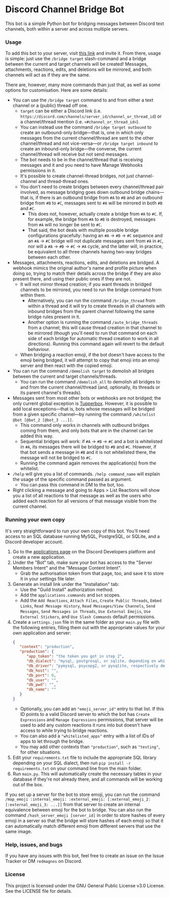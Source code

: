 # Discord Channel Bridge Bot
This bot is a simple Python bot for bridging messages between Discord text channels, both within a server and across multiple servers.

### Usage
To add this bot to your server, visit [this link](https://discord.com/oauth2/authorize?client_id=1253380419773136947) and invite it. From there, usage is simple: just use the `/bridge target` slash-command and a bridge between the current and target channels will be created! Messages, attachments, reactions, edits, and deletions will be mirrored, and both channels will act as if they are the same.

There are, however, many more commands than just that, as well as some options for customisation. Here are some details:

- You can use the `/bridge target` command to and from either a text channel or a (public) thread off one.
  - `target` can be either a Discord link (i.e. `https://discord.com/channels/server_id/channel_or_thread_id`) or a channel/thread mention (i.e. `<#channel_or_thread_id>`).
  - You can instead use the command `/bridge target outbound` to create an outbound-only bridge—that is, one in which only messages from the current channel/thread are sent to the other channel/thread and not vice-versa—or `/bridge target inbound` to create an inbound-only bridge—the converse, the current channel/thread will receive but not send messages.
  - The bot needs to be in the channel/thread that is receiving messages and it and you need to have Manage Webhooks permissions in it.
  - It's possible to create channel-thread bridges, not just channel-channel and thread-thread ones.
  - You don't need to create bridges between every channel/thread pair involved, as message bridging goes down outbound bridge chains—that is, if there is an outbound bridge from `#A` to `#B` and an outbound bridge from `#B` to `#C`, messages sent to `#A` will be mirrored in both `#B` and `#C`.
    - This does not, however, actually create a bridge from `#A` to `#C`. If, for example, the bridge from `#A` to `#B` is destroyed, messages from `#A` will no longer be sent to `#C`.
    - That said, the bot deals with multiple possible bridge configurations gracefully: having an `#A` -> `#B` -> `#C` sequence and an `#A` -> `#C` bridge will not duplicate messages sent from `#A` in `#C`, nor will a `#A` -> `#B` -> `#C` -> `#A` cycle, and the latter will, in practice, be equivalent to all three channels having two-way bridges between each other.
- Messages, attachments, reactions, edits, and deletions are bridged. A webhook mimics the original author's name and profile picture when doing so, trying to match their details across the bridge if they are also present there, and using their public ones if they are not.
  - It will not mirror thread creation; if you want threads in bridged channels to be mirrored, you need to run the bridge command from within them.
    - Alternatively, you can run the command `/bridge_thread` from within a thread and it will try to create threads in all channels with inbound bridges from the parent channel following the same bridge rules present in it.
    - Another option is running the command `/auto_bridge_threads` from a channel; this will cause thread creation in that channel to be mirrored (though you'll need to run that command on each side of each bridge for automatic thread creation to work in all directions). Running this command again will revert to the default behaviour.
  - When bridging a reaction emoji, if the bot doesn't have access to the emoji being bridged, it will attempt to copy that emoji into an emoji server and then react with the copied emoji.
- You can run the command `/demolish target` to demolish all bridges between the current and target channels/threads.
  - You can run the command `/demolish_all` to demolish all bridges to and from the current channel/thread (and, optionally, its threads or its parent channel's threads).
- Messages sent from most other bots or webhooks are not bridged; the only current global exception is [Tupperbox](https://tupperbox.app/). However, it is possible to add local exceptions—that is, bots whose messages will be bridged from a given specific channel—by running the command `/whitelist @bot [@bot_2 [@bot_3 ...]]`.
  - This command only works in channels with outbound bridges coming from them, and only bots that are in the channel can be added this way.
  - Sequential bridges will work: if `#A` -> `#B` -> `#C` and a bot is whitelisted in `#A`, its messages there will be bridged to `#B` and `#C`. However, if that bot sends a message in `#B` and it is not whitelisted there, the message will not be bridged to `#C`.
  - Running the command again removes the application(s) from the whitelist.
- `/help` will give you a list of commands. `/help command_name` will explain the usage of the specific command passed as argument.
  - You can pass this command in DM to the bot, too.
- Right clicking a message and going to Apps > List Reactions will show you a list of all reactions to that message as well as the users who added each reaction for all versions of that message visible from the current channel.

### Running your own copy
It's very straightforward to run your own copy of this bot. You'll need access to an SQL database running MySQL, PostgreSQL, or SQLite, and a Discord developer account.
1. Go to the [applications page](https://discord.com/developers/applications) on the Discord Developers platform and create a new application.
2. Under the "Bot" tab, make sure your bot has access to the "Server Members Intent" and the "Message Content Intent".
   - Grab the authorisation token from that page, too, and save it to store it in your settings file later.
3. Generate an install link under the "Installation" tab:
   - Use the "Guild Install" authorization method.
   - Add the `applications.commands` and `bot` scopes.
   - Add the `Add Reactions`, `Attach Files`, `Create Public Threads`, `Embed Links`, `Read Message History`, `Read Messages/View Channels`, `Send Messages`, `Send Messages in Threads`, `Use External Emojis`, `Use External Stickers`, and `Use Slash Commands` default permissions.
4. Create a `settings.json` file in the same folder as your `main.py` file with the following entries, filling them out with the appropriate values for your own application and server:
   ```json
   {
      "context": "production",
      "production": {
         "app_token": "the token you got in step 2",
         "db_dialect": "mysql, postgresql, or sqlite, depending on which dialect your database uses",
         "db_driver": "pymysql, psycopg2, or pysqlite, respectively depending on the above",
         "db_host": "",
         "db_port": 0,
         "db_user": "",
         "db_pwd": "",
         "db_name": ""
      }
   }
   ```
   - Optionally, you can add an `"emoji_server_id"` entry to that list. If this ID points to a valid Discord server to which the bot has `Create Expressions` and `Manage Expressions` permissions, that server will be used to add any custom reactions it runs into but doesn't have access to while trying to bridge reactions.
   - You can also add a `"whitelisted_apps"` entry with a list of IDs of apps to let through the bridge.
   - You may add other contexts than `"production"`, such as `"testing"`, for other situations.
5. Edit your `requirements.txt` file to include the appropriate SQL library depending on your SQL dialect, then run `pip install -r requirements.txt` on your command line from the main folder.
6. Run `main.py`. This will automatically create the necessary tables in your database if they're not already there, and all commands will be working out of the box.

If you set up a server for the bot to store emoji, you can run the command `/map_emoji :internal_emoji: :external_emoji: [:external_emoji_2: [:external_emoji_3: ...]]` from that server to create an internal equivalence between emoji for the bot to bridge. You can also run the command `/hash_server_emoji [server_id]` in order to store hashes of every emoji in a server so that the bridge will store hashes of each emoji so that it can automatically match different emoji from different servers that use the same image.

### Help, issues, and bugs
If you have any issues with this bot, feel free to create an issue on the Issue Tracker or DM `redmagnos` on Discord.

### License
This project is licensed under the GNU General Public License v3.0 License. See the LICENSE file for details.
